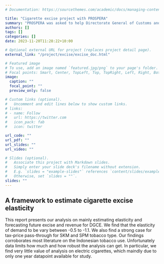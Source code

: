 ```yaml
---
# Documentation: https://sourcethemes.com/academic/docs/managing-content/

title: "Cigarette excise project with PROSPERA"
summary: "PROSPERA was asked to help Directorate General of Customs and Excise (DGCE) with estimating and forecasting demand elasticity of cigarettes. The purpose is to help DGCE forecasting its revenue and planning its excise hikes."
authors: []
tags: []
categories: []
date: 2023-11-20T11:28:22+10:00

# Optional external URL for project (replaces project detail page).
external_link: "/project/excise/excise_doc.html"

# Featured image
# To use, add an image named `featured.jpg/png` to your page's folder.
# Focal points: Smart, Center, TopLeft, Top, TopRight, Left, Right, BottomLeft, Bottom, BottomRight.
image:
  caption: ""
  focal_point: ""
  preview_only: false

# Custom links (optional).
#   Uncomment and edit lines below to show custom links.
# links:
# - name: Follow
#   url: https://twitter.com
#   icon_pack: fab
#   icon: twitter

url_code: ""
url_pdf: ""
url_slides: ""
url_video: ""

# Slides (optional).
#   Associate this project with Markdown slides.
#   Simply enter your slide deck's filename without extension.
#   E.g. `slides = "example-slides"` references `content/slides/example-slides.md`.
#   Otherwise, set `slides = ""`.
slides: ""
---
```


## A framework to estimate cigarette excise elasticity

This report presents our analysis on mainly estimating elasticity and forecasting future excise and revenue for DGCE. We find that the elasticity of demand to be vary between -0.5 to -1.1. We also find a strong case for tax-price pass-through for SKM and SPM tobacco type. Our findings corroborates most literature on the Indonesian tobacco use. Unfortunately data limits how much and how robust the analysis can get. In particular, we find very little value of analysis on electric cigarettes, which maindly due to only one year datapoint available for study.